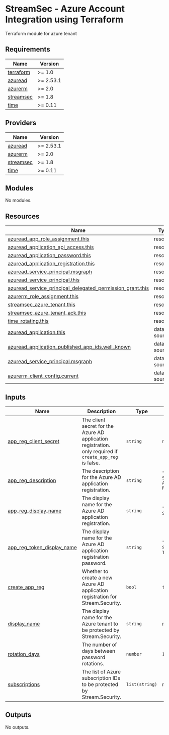 # StreamSec - Azure Account Integration using Terraform
Terraform module for azure tenant

<!-- BEGIN_TF_DOCS -->
## Requirements

| Name | Version |
|------|---------|
| <a name="requirement_terraform"></a> [terraform](#requirement\_terraform) | >= 1.0 |
| <a name="requirement_azuread"></a> [azuread](#requirement\_azuread) | >= 2.53.1 |
| <a name="requirement_azurerm"></a> [azurerm](#requirement\_azurerm) | >= 2.0 |
| <a name="requirement_streamsec"></a> [streamsec](#requirement\_streamsec) | >= 1.8 |
| <a name="requirement_time"></a> [time](#requirement\_time) | >= 0.11 |

## Providers

| Name | Version |
|------|---------|
| <a name="provider_azuread"></a> [azuread](#provider\_azuread) | >= 2.53.1 |
| <a name="provider_azurerm"></a> [azurerm](#provider\_azurerm) | >= 2.0 |
| <a name="provider_streamsec"></a> [streamsec](#provider\_streamsec) | >= 1.8 |
| <a name="provider_time"></a> [time](#provider\_time) | >= 0.11 |

## Modules

No modules.

## Resources

| Name | Type |
|------|------|
| [azuread_app_role_assignment.this](https://registry.terraform.io/providers/hashicorp/azuread/latest/docs/resources/app_role_assignment) | resource |
| [azuread_application_api_access.this](https://registry.terraform.io/providers/hashicorp/azuread/latest/docs/resources/application_api_access) | resource |
| [azuread_application_password.this](https://registry.terraform.io/providers/hashicorp/azuread/latest/docs/resources/application_password) | resource |
| [azuread_application_registration.this](https://registry.terraform.io/providers/hashicorp/azuread/latest/docs/resources/application_registration) | resource |
| [azuread_service_principal.msgraph](https://registry.terraform.io/providers/hashicorp/azuread/latest/docs/resources/service_principal) | resource |
| [azuread_service_principal.this](https://registry.terraform.io/providers/hashicorp/azuread/latest/docs/resources/service_principal) | resource |
| [azuread_service_principal_delegated_permission_grant.this](https://registry.terraform.io/providers/hashicorp/azuread/latest/docs/resources/service_principal_delegated_permission_grant) | resource |
| [azurerm_role_assignment.this](https://registry.terraform.io/providers/hashicorp/azurerm/latest/docs/resources/role_assignment) | resource |
| [streamsec_azure_tenant.this](https://registry.terraform.io/providers/streamsec-terraform/streamsec/latest/docs/resources/azure_tenant) | resource |
| [streamsec_azure_tenant_ack.this](https://registry.terraform.io/providers/streamsec-terraform/streamsec/latest/docs/resources/azure_tenant_ack) | resource |
| [time_rotating.this](https://registry.terraform.io/providers/hashicorp/time/latest/docs/resources/rotating) | resource |
| [azuread_application.this](https://registry.terraform.io/providers/hashicorp/azuread/latest/docs/data-sources/application) | data source |
| [azuread_application_published_app_ids.well_known](https://registry.terraform.io/providers/hashicorp/azuread/latest/docs/data-sources/application_published_app_ids) | data source |
| [azuread_service_principal.msgraph](https://registry.terraform.io/providers/hashicorp/azuread/latest/docs/data-sources/service_principal) | data source |
| [azurerm_client_config.current](https://registry.terraform.io/providers/hashicorp/azurerm/latest/docs/data-sources/client_config) | data source |

## Inputs

| Name | Description | Type | Default | Required |
|------|-------------|------|---------|:--------:|
| <a name="input_app_reg_client_secret"></a> [app\_reg\_client\_secret](#input\_app\_reg\_client\_secret) | The client secret for the Azure AD application registration. only required if `create_app_reg` is false. | `string` | `null` | no |
| <a name="input_app_reg_description"></a> [app\_reg\_description](#input\_app\_reg\_description) | The description for the Azure AD application registration. | `string` | `"Stream Security Application Registration"` | no |
| <a name="input_app_reg_display_name"></a> [app\_reg\_display\_name](#input\_app\_reg\_display\_name) | The display name for the Azure AD application registration. | `string` | `"Stream Security"` | no |
| <a name="input_app_reg_token_display_name"></a> [app\_reg\_token\_display\_name](#input\_app\_reg\_token\_display\_name) | The display name for the Azure AD application registration password. | `string` | `"Stream Security Token"` | no |
| <a name="input_create_app_reg"></a> [create\_app\_reg](#input\_create\_app\_reg) | Whether to create a new Azure AD application registration for Stream.Security. | `bool` | `true` | no |
| <a name="input_display_name"></a> [display\_name](#input\_display\_name) | The display name for the Azure tenant to be protected by Stream.Security. | `string` | n/a | yes |
| <a name="input_rotation_days"></a> [rotation\_days](#input\_rotation\_days) | The number of days between password rotations. | `number` | `180` | no |
| <a name="input_subscriptions"></a> [subscriptions](#input\_subscriptions) | The list of Azure subscription IDs to be protected by Stream.Security. | `list(string)` | n/a | yes |

## Outputs

No outputs.
<!-- END_TF_DOCS -->

